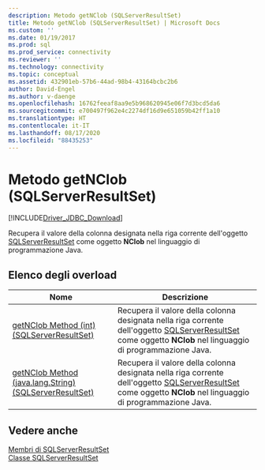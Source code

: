 ```yaml
---
description: Metodo getNClob (SQLServerResultSet)
title: Metodo getNClob (SQLServerResultSet) | Microsoft Docs
ms.custom: ''
ms.date: 01/19/2017
ms.prod: sql
ms.prod_service: connectivity
ms.reviewer: ''
ms.technology: connectivity
ms.topic: conceptual
ms.assetid: 432901eb-57b6-44ad-98b4-43164bcbc2b6
author: David-Engel
ms.author: v-daenge
ms.openlocfilehash: 16762feeaf8aa9e5b968620945e06f7d3bcd5da6
ms.sourcegitcommit: e700497f962e4c2274df16d9e651059b42ff1a10
ms.translationtype: HT
ms.contentlocale: it-IT
ms.lasthandoff: 08/17/2020
ms.locfileid: "88435253"
---
```

# <a name="getnclob-method-sqlserverresultset"></a>Metodo getNClob (SQLServerResultSet)
[!INCLUDE[Driver_JDBC_Download](../../../includes/driver_jdbc_download.md)]

  Recupera il valore della colonna designata nella riga corrente dell'oggetto [SQLServerResultSet](../../../connect/jdbc/reference/sqlserverresultset-class.md) come oggetto **NClob** nel linguaggio di programmazione Java.  
  
## <a name="overload-list"></a>Elenco degli overload  
  
|Nome|Descrizione|  
|----------|-----------------|  
|[getNClob Method &#40;int&#41; &#40;SQLServerResultSet&#41;](../../../connect/jdbc/reference/getnclob-method-int-sqlserverresultset.md)|Recupera il valore della colonna designata nella riga corrente dell'oggetto [SQLServerResultSet](../../../connect/jdbc/reference/sqlserverresultset-class.md) come oggetto **NClob** nel linguaggio di programmazione Java.|  
|[getNClob Method &#40;java.lang.String&#41; &#40;SQLServerResultSet&#41;](../../../connect/jdbc/reference/getnclob-method-java-lang-string-sqlserverresultset.md)|Recupera il valore della colonna designata nella riga corrente dell'oggetto [SQLServerResultSet](../../../connect/jdbc/reference/sqlserverresultset-class.md) come oggetto **NClob** nel linguaggio di programmazione Java.|  
  
## <a name="see-also"></a>Vedere anche  
 [Membri di SQLServerResultSet](../../../connect/jdbc/reference/sqlserverresultset-members.md)   
 [Classe SQLServerResultSet](../../../connect/jdbc/reference/sqlserverresultset-class.md)  
  
  
